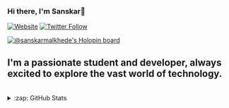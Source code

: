 ### Hi there, I'm Sanskar👋

[![Website](https://img.shields.io/website?label=sanskarmalkhede/&style=for-the-badge&url=https%3A%2F%2Fcodestackr.com)](https://sanskar.wiki/)
[![Twitter Follow](https://img.shields.io/twitter/follow/sanskarmalkhede?color=1DA1F2&logo=twitter&style=for-the-badge)](https://twitter.com/intent/follow?original_referer=https%3A%2F%2Fgithub.com%2Fsanskarmalkhede&screen_name=sanskarmalkhede)

[![@sanskarmalkhede's Holopin board](https://holopin.me/sanskarmalkhede)](https://holopin.io/@sanskarmalkhede)

## I'm a passionate student and developer, always excited to explore the vast world of technology.

<br />

<details>
  <summary>:zap: GitHub Stats</summary>

  [![Sanskar's GitHub stats](https://github-readme-stats.vercel.app/api?username=sanskarmalkhede)](https://github.com/sanskarmalkhede/github-readme-stats)


</details>

[website]: https://sanskar.wiki
[twitter]: https://twitter.com/sanskarmalkhede
